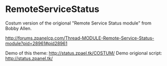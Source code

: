 RemoteServiceStatus
===================

Costum version of the origional "Remote Service Status module" from Bobby Allen.

http://forums.zpanelcp.com/Thread-MODULE-Remote-Service-Status-module?pid=28961#pid28961

Demo of this theme: http://status.zpael.tk/COSTUM/
Demo origional script: http://status.zpanel.tk/
